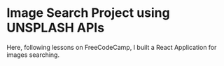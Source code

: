 # Image Search Project using UNSPLASH APIs

Here, following lessons on FreeCodeCamp, I built a React Application for images searching.
